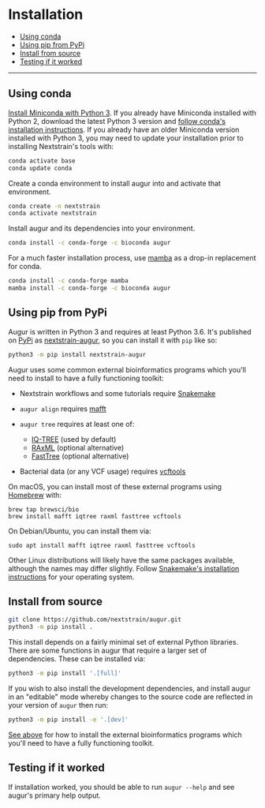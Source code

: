 # Installation

* [Using conda](#using-conda)
* [Using pip from PyPi](#using-pip-from-pypi)
* [Install from source](#install-from-source)
* [Testing if it worked](#testing-if-it-worked)

---

## Using conda

[Install Miniconda with Python 3](https://docs.conda.io/en/latest/miniconda.html).
If you already have Miniconda installed with Python 2, download the latest Python 3 version and [follow conda's installation instructions](https://conda.io/projects/conda/en/latest/user-guide/install/index.html).
If you already have an older Miniconda version installed with Python 3, you may need to update your installation prior to installing Nextstrain's tools with:

```sh
conda activate base
conda update conda
```

Create a conda environment to install augur into and activate that environment.

```bash
conda create -n nextstrain
conda activate nextstrain
```

Install augur and its dependencies into your environment.

```bash
conda install -c conda-forge -c bioconda augur
```

For a much faster installation process, use [mamba](https://github.com/TheSnakePit/mamba) as a drop-in replacement for conda.

```bash
conda install -c conda-forge mamba
mamba install -c conda-forge -c bioconda augur
```

## Using pip from PyPi

Augur is written in Python 3 and requires at least Python 3.6.
It's published on [PyPi](https://pypi.org) as [nextstrain-augur](https://pypi.org/project/nextstrain-augur), so you can install it with `pip` like so:

```bash
python3 -m pip install nextstrain-augur
```

Augur uses some common external bioinformatics programs which you'll need to install to have a fully functioning toolkit:

* Nextstrain workflows and some tutorials require [Snakemake](https://snakemake.readthedocs.io)

* `augur align` requires [mafft](https://mafft.cbrc.jp/alignment/software/)

* `augur tree` requires at least one of:
   - [IQ-TREE](http://www.iqtree.org/) (used by default)
   - [RAxML](https://sco.h-its.org/exelixis/web/software/raxml/) (optional alternative)
   - [FastTree](http://www.microbesonline.org/fasttree/) (optional alternative)

* Bacterial data (or any VCF usage) requires [vcftools](https://vcftools.github.io/)

On macOS, you can install most of these external programs using [Homebrew](https://brew.sh/) with:

    brew tap brewsci/bio
    brew install mafft iqtree raxml fasttree vcftools

On Debian/Ubuntu, you can install them via:

    sudo apt install mafft iqtree raxml fasttree vcftools

Other Linux distributions will likely have the same packages available, although the names may differ slightly.
Follow [Snakemake's installation instructions](https://snakemake.readthedocs.io/en/stable/getting_started/installation.html) for your operating system.

## Install from source

```bash
git clone https://github.com/nextstrain/augur.git
python3 -m pip install .
```

This install depends on a fairly minimal set of external Python libraries.
There are some functions in augur that require a larger set of dependencies.
These can be installed via:

```bash
python3 -m pip install '.[full]'
```

If you wish to also install the development dependencies, and install augur in an "editable" mode whereby changes to the source code are reflected in your version of `augur` then run:

```bash
python3 -m pip install -e '.[dev]'
```

[See above](#using-pip-from-pypi) for how to install the external bioinformatics programs which you'll need to have a fully functioning toolkit.


## Testing if it worked

If installation worked, you should be able to run `augur --help` and see
augur's primary help output.
